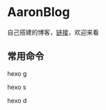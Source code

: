 # AaronBlog



自己搭建的博客，[链接](https://aaronliu96.github.com)，欢迎来看 

## 常用命令

hexo g 

hexo s

hexo d

